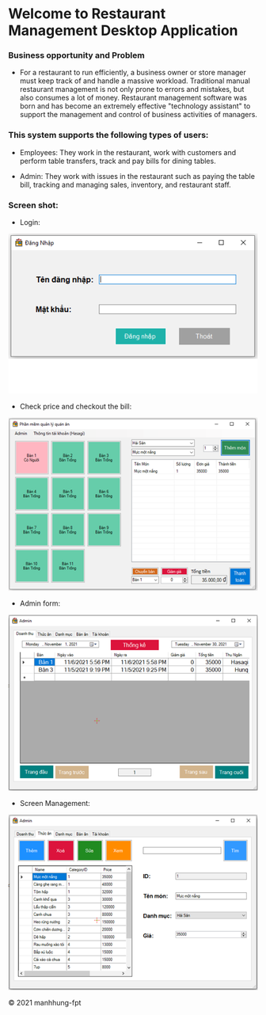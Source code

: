 # Welcome to Restaurant Management Desktop Application

### Business opportunity and Problem

* For a restaurant to run efficiently, a business owner or store manager must keep track of and handle a massive workload. Traditional manual restaurant management is not only prone to errors and mistakes, but also consumes a lot of money. Restaurant management software was born and has become an extremely effective "technology assistant" to support the management and control of business activities of managers.

### This system supports the following types of users:

* Employees: They work in the restaurant, work with customers and perform table transfers, track and pay bills for dining tables.

* Admin: They work with issues in the restaurant such as paying the table bill, tracking and managing sales, inventory, and restaurant staff.

### Screen shot:

* Login:

![Login]( https://github.com/manhhung-fpt/Restaurant-Management_PRN-Project_SE1504_Group4/blob/main/images/Untitled.png)

* Check price and checkout the bill:

![Bill]( https://github.com/manhhung-fpt/Restaurant-Management_PRN-Project_SE1504_Group4/blob/main/images/Untitled1.png)

* Admin form:

![Admin]( https://github.com/manhhung-fpt/Restaurant-Management_PRN-Project_SE1504_Group4/blob/main/images/Untitled3.png)

* Screen Management:

![Management]( https://github.com/manhhung-fpt/Restaurant-Management_PRN-Project_SE1504_Group4/blob/main/images/Untitled4.png)


© 2021 manhhung-fpt
